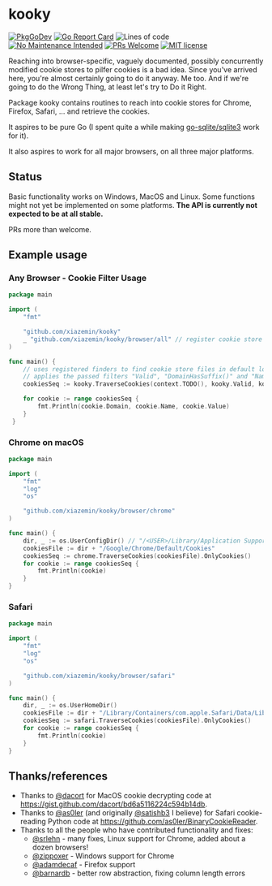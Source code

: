 # kooky

[![PkgGoDev](https://pkg.go.dev/badge/github.com/xiazemin/kooky)](https://pkg.go.dev/github.com/xiazemin/kooky)
[![Go Report Card](https://goreportcard.com/badge/browserutils/kooky)](https://goreportcard.com/report/browserutils/kooky)
![Lines of code](https://img.shields.io/badge/dynamic/json?url=https%3A%2F%2Fapi.codetabs.com%2Fv1%2Floc%2F%3Fgithub%3Dbrowserutils%2Fkooky%26ignored%3Dvendor%2Ctestdata&query=%24%5B%3F(%40.language%3D%3D%22Go%22)%5D.linesOfCode&logo=Go&label=lines%20of%20code&cacheSeconds=3600)
[![No Maintenance Intended](http://unmaintained.tech/badge.svg)](http://unmaintained.tech/)
[![PRs Welcome](https://img.shields.io/badge/PRs-welcome-brightgreen.svg?style=flat-square)](http://makeapullrequest.com)
[![MIT license](https://img.shields.io/badge/License-MIT-blue.svg)](https://lbesson.mit-license.org/)

Reaching into browser-specific, vaguely documented, possibly
concurrently modified cookie stores to pilfer cookies is a bad idea.
Since you've arrived here, you're almost certainly going to do it
anyway. Me too. And if we're going to do the Wrong Thing, at least
let's try to Do it Right.

Package kooky contains routines to reach into cookie stores for Chrome, Firefox, Safari, ... and retrieve the cookies.

It aspires to be pure Go (I spent quite a while making
[go-sqlite/sqlite3](https://github.com/go-sqlite/sqlite3) work for
it).

It also aspires to work for all major browsers, on all three
major platforms.

## Status

Basic functionality works on Windows, MacOS and Linux.
Some functions might not yet be implemented on some platforms.
**The API is currently not expected to be at all stable.**

PRs more than welcome.

## Example usage

### Any Browser - Cookie Filter Usage

```go
package main

import (
	"fmt"

	"github.com/xiazemin/kooky"
	_ "github.com/xiazemin/kooky/browser/all" // register cookie store finders!
)

func main() {
	// uses registered finders to find cookie store files in default locations
	// applies the passed filters "Valid", "DomainHasSuffix()" and "Name()" in order to the cookies
	cookiesSeq := kooky.TraverseCookies(context.TODO(), kooky.Valid, kooky.DomainHasSuffix(`google.com`), kooky.Name(`NID`)).OnlyCookies()

	for cookie := range cookiesSeq {
		fmt.Println(cookie.Domain, cookie.Name, cookie.Value)
	}
 }
```

### Chrome on macOS

```go
package main

import (
	"fmt"
	"log"
	"os"

	"github.com/xiazemin/kooky/browser/chrome"
)

func main() {
	dir, _ := os.UserConfigDir() // "/<USER>/Library/Application Support/"
	cookiesFile := dir + "/Google/Chrome/Default/Cookies"
	cookiesSeq := chrome.TraverseCookies(cookiesFile).OnlyCookies()
	for cookie := range cookiesSeq {
		fmt.Println(cookie)
	}
}
```

### Safari

```go
package main

import (
	"fmt"
	"log"
	"os"

	"github.com/xiazemin/kooky/browser/safari"
)

func main() {
	dir, _ := os.UserHomeDir()
	cookiesFile := dir + "/Library/Containers/com.apple.Safari/Data/Library/Cookies/Cookies.binarycookies"
	cookiesSeq := safari.TraverseCookies(cookiesFile).OnlyCookies()
	for cookie := range cookiesSeq {
		fmt.Println(cookie)
	}
}
```

## Thanks/references
- Thanks to [@dacort](https://github.com/dacort) for MacOS cookie decrypting
  code at https://gist.github.com/dacort/bd6a5116224c594b14db.
- Thanks to [@as0ler](https://github.com/as0ler)
  (and originally [@satishb3](https://github.com/satishb3) I believe) for
  Safari cookie-reading Python code at https://github.com/as0ler/BinaryCookieReader.
- Thanks to all the people who have contributed functionality and fixes:
  - [@srlehn](https://github.com/srlehn) - many fixes, Linux support for Chrome, added about a dozen browsers!
  - [@zippoxer](https://github.com/zippoxer) - Windows support for Chrome
  - [@adamdecaf](https://github.com/adamdecaf) - Firefox support
  - [@barnardb](https://github.com/barnardb) - better row abstraction, fixing column length errors
